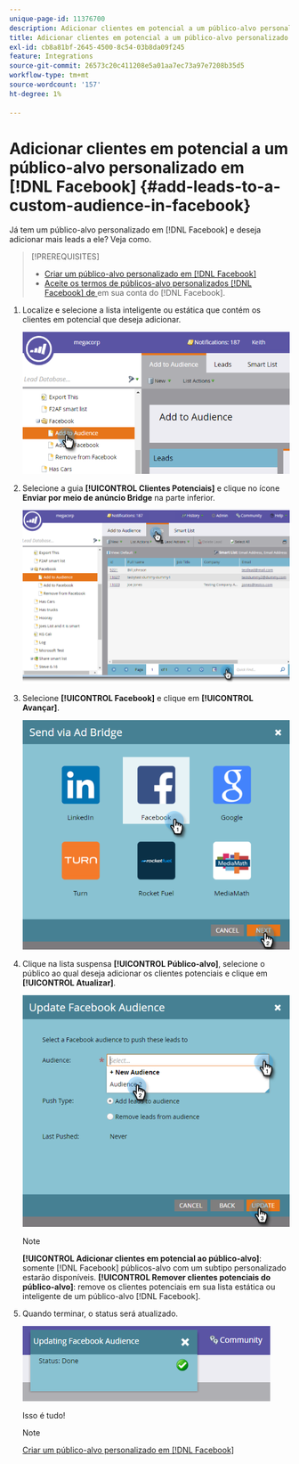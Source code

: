 ```yaml
---
unique-page-id: 11376700
description: Adicionar clientes em potencial a um público-alvo personalizado no Facebook - Documentação do Marketo - Documentação do produto
title: Adicionar clientes em potencial a um público-alvo personalizado no Facebook
exl-id: cb8a81bf-2645-4500-8c54-03b8da09f245
feature: Integrations
source-git-commit: 26573c20c411208e5a01aa7ec73a97e7208b35d5
workflow-type: tm+mt
source-wordcount: '157'
ht-degree: 1%

---
```


# Adicionar clientes em potencial a um público-alvo personalizado em [!DNL Facebook] {#add-leads-to-a-custom-audience-in-facebook}

Já tem um público-alvo personalizado em [!DNL Facebook] e deseja adicionar mais leads a ele? Veja como.

>[!PREREQUISITES]
>
>* [Criar um público-alvo personalizado em [!DNL Facebook]](/help/marketo/product-docs/demand-generation/facebook/create-a-custom-audience-in-facebook.md)
>* [Aceite os termos de públicos-alvo personalizados [!DNL Facebook] de ](https://www.facebook.com/ads/manage/customaudiences/tos.php) em sua conta do [!DNL Facebook].
>

1. Localize e selecione a lista inteligente ou estática que contém os clientes em potencial que deseja adicionar.

   ![](assets/one.png)

1. Selecione a guia **[!UICONTROL Clientes Potenciais]** e clique no ícone **Enviar por meio de anúncio Bridge** na parte inferior.

   ![](assets/two-1.png)

1. Selecione **[!UICONTROL Facebook]** e clique em **[!UICONTROL Avançar]**.

   ![](assets/three.png)

1. Clique na lista suspensa **[!UICONTROL Público-alvo]**, selecione o público ao qual deseja adicionar os clientes potenciais e clique em **[!UICONTROL Atualizar]**.

   ![](assets/4.png)

   >[!NOTE]
   >
   >**[!UICONTROL Adicionar clientes em potencial ao público-alvo]**: somente [!DNL Facebook] públicos-alvo com um subtipo personalizado estarão disponíveis.
   >**[!UICONTROL Remover clientes potenciais do público-alvo]**: remove os clientes potenciais em sua lista estática ou inteligente de um público-alvo [!DNL Facebook].

1. Quando terminar, o status será atualizado.

   ![](assets/five-1.png)

   Isso é tudo!

   >[!NOTE]
   >
   >[Criar um público-alvo personalizado em [!DNL Facebook]](/help/marketo/product-docs/demand-generation/facebook/create-a-custom-audience-in-facebook.md)
